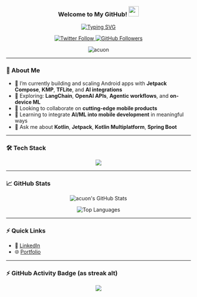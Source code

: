 <h3 align="center">
  Welcome to My GitHub!
  <img src="https://media.giphy.com/media/hvRJCLFzcasrR4ia7z/giphy.gif" width="28" />
</h3>

<p align="center">
  <a href="https://github.com/acuon">
    <img src="https://readme-typing-svg.demolab.com?font=Fira+Code&weight=500&pause=1000&color=F85D7F&center=true&vCenter=true&width=440&lines=Hi%2C+I'm+Rohit+Sharma+%F0%9F%91%8B;Senior+Android+Engineer;Exploring+AI+%26+ML+on+Mobile;Always+Learning+%E2%9C%A8" alt="Typing SVG" />
  </a>
</p>

<p align="center">
  <a href="https://twitter.com/rohit_shar8600">
    <img alt="Twitter Follow" src="https://img.shields.io/twitter/follow/rohit_shar8600?color=1DA1F2&label=Follow&logo=twitter&style=for-the-badge" />
  </a>
  <a href="https://github.com/acuon">
    <img alt="GitHub Followers" src="https://img.shields.io/github/followers/acuon?color=333&label=Follow&logo=github&style=for-the-badge" />
  </a>
</p>

<p align="center">
  <img src="https://komarev.com/ghpvc/?username=acuon&label=Profile%20views&color=0e75b6&style=flat" alt="acuon" />
</p>

---

### 🚀 About Me

- 🔭 I’m currently building and scaling Android apps with **Jetpack Compose**, **KMP**, **TFLite**, and **AI integrations**
- 🧠 Exploring: **LangChain**, **OpenAI APIs**, **Agentic workflows**, and **on-device ML**
- 👯 Looking to collaborate on **cutting-edge mobile products**
- 🌱 Learning to integrate **AI/ML into mobile development** in meaningful ways
- 💬 Ask me about **Kotlin**, **Jetpack**, **Kotlin Multiplatform**, **Spring Boot**

---

### 🛠️ Tech Stack

<p align="center">
  <img src="https://skillicons.dev/icons?i=kotlin,androidstudio,java,swift,xcode,jetpack,gradle,git,github,gitlab,firebase,postgres,sqlite,mongodb,docker,aws,tensorflow,pytorch,python,fastlane" />
</p>

---

### 📈 GitHub Stats

<p align="center">
  <img src="https://github-readme-stats.vercel.app/api?username=acuon&show_icons=true&count_private=true&theme=react&hide_border=true&bg_color=1F222E&title_color=F85D7F&icon_color=F8D866" alt="acuon's GitHub Stats" />
</p>

<p align="center">
  <img src="https://github-readme-stats.vercel.app/api/top-langs/?username=acuon&langs_count=8&layout=compact&theme=react&hide_border=true&bg_color=1F222E&title_color=F85D7F&icon_color=F8D866" alt="Top Languages" />
</p>

---

### ⚡ Quick Links

- 💼 [LinkedIn](https://www.linkedin.com/in/rohitshar8600)
- 🌐 [Portfolio](https://acuon.netlify.app)

---

### ⚡ GitHub Activity Badge (as streak alt)

<p align="center">
  <img src="https://github-profile-summary-cards.vercel.app/api/cards/profile-details?username=acuon&theme=monokai" />
</p>
